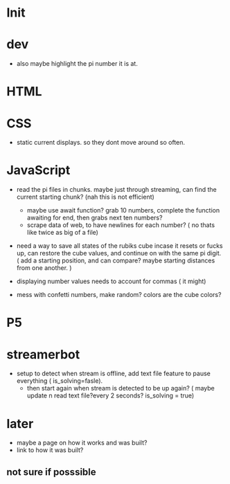 # Init

# dev
- also maybe highlight the pi number it is at.

# HTML

# CSS
- static current displays. so they dont move around so often.

# JavaScript
- read the pi files in chunks. maybe just through streaming, can find the current starting chunk? (nah this is not efficient) 
    - maybe use await function? grab 10 numbers, complete the function awaiting for end, then grabs next ten numbers?
    - scrape data of web, to have newlines for each number? ( no thats like twice as big of a file)


- need a way to save all states of the rubiks cube incase it resets or fucks up, can restore the cube values, and continue on with the same pi digit. 
( add a starting position, and can compare? maybe starting distances from one another. )

- displaying number values needs to account for commas ( it might)


- mess with confetti numbers, make random? colors are the cube colors?

# P5 


# streamerbot
- setup to detect when stream is offline, add text file feature to pause everything ( is_solving=fasle). 
    - then start again when stream is detected to be up again? ( maybe update n read text file?every 2 seconds? is_solving = true) 

# later
- maybe a page on how it works and was built?
- link to how it was built?

## not sure if posssible
